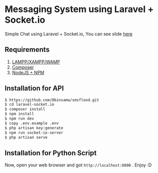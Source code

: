 #  Messaging System using Laravel + Socket.io

Simple Chat using Laravel + Socket.io, You can see slide [here](https://slides.com/andhikayuana/laravel-socketio)

## Requirements

1. [LAMPP/XAMPP/WAMP](https://www.apachefriends.org/index.html)
2. [Composer](https://getcomposer.org/)
3. [NodeJS + NPM](https://nodejs.org/en/)

## Installation for API

```bash
$ https://github.com/Obinsama/smsflood.git
$ cd laravel-socket.io
$ composer install
$ npm install
$ npm run dev
$ copy .env.example .env
$ php artisan key:generate
$ npm run socket-io-server
$ php artisan serve
```
## Installation for Python Script

Now, open your web browser and got `http://localhost:8000` . Enjoy :D

